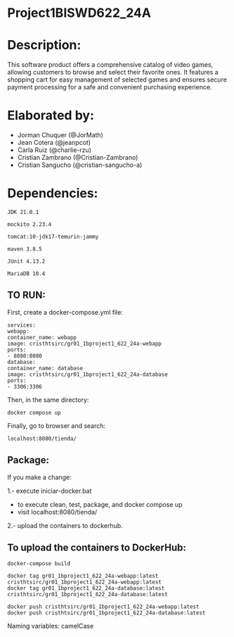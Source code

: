 # Project1BISWD622_24A

# Description:
This software product offers a comprehensive catalog of video games, allowing customers to browse and select their favorite ones. It features a shopping cart for easy management of selected games and ensures secure payment processing for a safe and convenient purchasing experience.

# Elaborated by:
- Jorman Chuquer            (@JorMath)
- Jean Cotera             (@jeanpcot)
- Carla Ruiz            (@charlie-rzu)
- Cristian Zambrano   (@Cristian-Zambrano)
- Cristian Sangucho (@cristian-sangucho-a)

# Dependencies:

``
JDK 21.0.1
``

``
mockito 2.23.4
``

``
tomcat:10-jdk17-temurin-jammy
``

``
maven 3.8.5 
``

``
JUnit 4.13.2
``

``
MariaDB 10.4
``

## TO RUN:
First, create a docker-compose.yml file:
````
services:
webapp:
container_name: webapp
image: cristhtsirc/gr01_1bproject1_622_24a-webapp
ports:
- 8080:8080
database:
container_name: database
image: cristhtsirc/gr01_1bproject1_622_24a-database
ports:
- 3306:3306
````

Then, in the same directory:

``
docker compose up
``

Finally, go to browser and search:

``
localhost:8080/tienda/
``

## Package:
If you make a change:

1.- execute iniciar-docker.bat

- to execute clean, test, package, and docker compose up
- visit localhost:8080/tienda/

2.- upload the containers to dockerhub.

  
## To upload the containers to DockerHub:
````
docker-compose build

docker tag gr01_1bproject1_622_24a-webapp:latest cristhtsirc/gr01_1bproject1_622_24a-webapp:latest
docker tag gr01_1bproject1_622_24a-database:latest cristhtsirc/gr01_1bproject1_622_24a-database:latest

docker push cristhtsirc/gr01_1bproject1_622_24a-webapp:latest
docker push cristhtsirc/gr01_1bproject1_622_24a-database:latest   
````

Naming variables: camelCase
